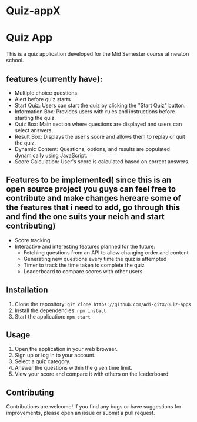 # Quiz-appX
# Quiz App

This is a quiz application developed for the Mid Semester course at newton school.

## features (currently have):
- Multiple choice questions
- Alert before quiz starts
- Start Quiz: Users can start the quiz by clicking the "Start Quiz" button.
- Information Box: Provides users with rules and instructions before starting the quiz.
- Quiz Box: Main section where questions are displayed and users can select answers.
- Result Box: Displays the user's score and allows them to replay or quit the quiz.
- Dynamic Content: Questions, options, and results are populated dynamically using JavaScript.
- Score Calculation: User's score is calculated based on correct answers.

## Features to be implemented( since this is an open source project you guys can feel free to contribute and make changes hereare some of the features that i need to add, go through this and find the one suits your neich and start contributing)
- Score tracking
- Interactive and interesting features planned for the future:
    - Fetching questions from an API to allow changing order and content
    - Generating new questions every time the quiz is attempted
    - Timer to track the time taken to complete the quiz
    - Leaderboard to compare scores with other users

## Installation

1. Clone the repository: `git clone https://github.com/Adi-gitX/Quiz-appX`
2. Install the dependencies: `npm install`
3. Start the application: `npm start`

## Usage

1. Open the application in your web browser.
2. Sign up or log in to your account.
3. Select a quiz category.
4. Answer the questions within the given time limit.
5. View your score and compare it with others on the leaderboard.

## Contributing

Contributions are welcome! If you find any bugs or have suggestions for improvements, please open an issue or submit a pull request.


